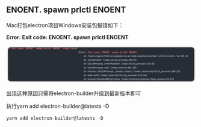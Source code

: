 ## ENOENT. spawn prlctl ENOENT

Mac打包electron项目Windows安装包报错如下：

**Error: Exit code: ENOENT. spawn prlctl ENOENT**

![1650882986721-ea136229-2617-4ff6-9da7-bcd609aaa2eb.png](assets/1650882986721-ea136229-2617-4ff6-9da7-bcd609aaa2eb.png)

出现这种原因只需将electron-builder升级到最新版本即可

执行yarn add electron-builder@latests -D

```javascript
yarn add electron-builder@latests -D
```

